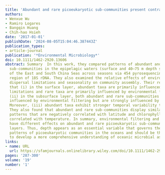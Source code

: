 ```yaml
---
title: 'Abundant and rare picoeukaryotic sub-communities present contrasting patterns in the epipelagic waters of marginal seas in the northwestern Pacific Ocean'
authors:
- Wenxue Wu
- Ramiro Logares
- Bangqin Huang
- Chih‐hao Hsieh
date: '2017-01-01'
publishDate: '2024-08-05T15:04:46.387443Z'
publication_types:
- article-journal
publication: '*Environmental Microbiology*'
doi: 10.1111/1462-2920.13606
abstract: Summary  In this work, they compared patterns of abundant and rare picoeukaryotic
  sub‐communities in the epipelagic waters (surface and 40–75 m depth subsurface layers)
  of the East and South China Seas across seasons via 454 pyrosequencing of the V4
  region of 18S rDNA. They also examined the relative effects of environmental filtering,
  dispersal limitations and seasonality on community assembly. Their results indicated
  that (i) in the surface layer, abundant taxa are primarily influenced by dispersal
  limitations and rare taxa are primarily influenced by environmental filtering, whereas
  (ii) in the subsurface layer, both abundant and rare sub‐communities are only weakly
  influenced by environmental filtering but are strongly influenced by dispersal limitations.
  Moreover, (iii) abundant taxa exhibit stronger temporal variability than rare taxa.
  They also found that abundant and rare sub‐communities display similar spatial richness
  patterns that are negatively correlated with latitude and chlorophyll a and positively
  correlated with temperature. In summary, environmental filtering and dispersal limitations
  have different effects on abundant and rare picoeukaryotic sub‐communities in different
  layers. Thus, depth appears as an essential variable that governs the structuring
  patterns of picoeukaryotic communities in the oceans and should be thoroughly considered
  to develop a more comprehensive understanding of oceanic microbial assemblages.
links:
- name: URL
  url: https://sfamjournals.onlinelibrary.wiley.com/doi/10.1111/1462-2920.13606
pages: '287-300'
volume: '19'
number: '1'
---
```

